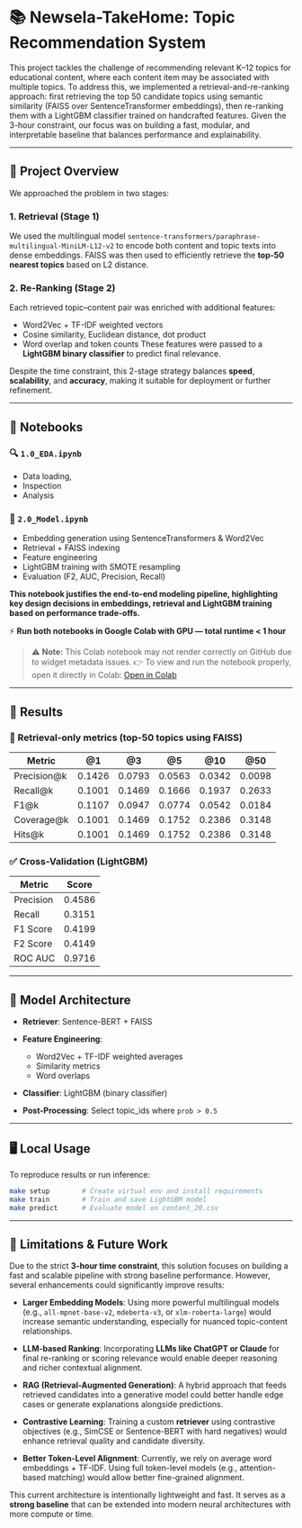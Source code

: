 # 📚 Newsela-TakeHome: Topic Recommendation System

This project tackles the challenge of recommending relevant K–12 topics for educational content, where each content item may be associated with multiple topics. To address this, we implemented a retrieval-and-re-ranking approach: first retrieving the top 50 candidate topics using semantic similarity (FAISS over SentenceTransformer embeddings), then re-ranking them with a LightGBM classifier trained on handcrafted features. Given the 3-hour constraint, our focus was on building a fast, modular, and interpretable baseline that balances performance and explainability.

---

## 🚀 Project Overview

We approached the problem in two stages:

### 1. **Retrieval (Stage 1)**

We used the multilingual model `sentence-transformers/paraphrase-multilingual-MiniLM-L12-v2` to encode both content and topic texts into dense embeddings. FAISS was then used to efficiently retrieve the **top-50 nearest topics** based on L2 distance.

### 2. **Re-Ranking (Stage 2)**

Each retrieved topic–content pair was enriched with additional features:

* Word2Vec + TF-IDF weighted vectors
* Cosine similarity, Euclidean distance, dot product
* Word overlap and token counts
  These features were passed to a **LightGBM binary classifier** to predict final relevance.

Despite the time constraint, this 2-stage strategy balances **speed**, **scalability**, and **accuracy**, making it suitable for deployment or further refinement.

---

## 📒 Notebooks

### 🔍 `1.0_EDA.ipynb`

* Data loading,
* Inspection
* Analysis

### 🧠 `2.0_Model.ipynb`

* Embedding generation using SentenceTransformers & Word2Vec
* Retrieval + FAISS indexing
* Feature engineering
* LightGBM training with SMOTE resampling
* Evaluation (F2, AUC, Precision, Recall)

**This notebook justifies the end-to-end modeling pipeline, highlighting key design decisions in embeddings, retrieval and LightGBM training based on performance trade-offs.**

⚡ **Run both notebooks in Google Colab with GPU — total runtime < 1 hour**

> ⚠️ **Note:** This Colab notebook may not render correctly on GitHub due to widget metadata issues.
> 👉 To view and run the notebook properly, open it directly in Colab:
> [Open in Colab](https://colab.research.google.com/drive/1nyyirHwWUp6TU1dqTNmPscB8usb9w0QN?usp=sharing)
---

## 🧪 Results

### 🔎 Retrieval-only metrics (top-50 topics using FAISS)

| Metric       | @1     | @3     | @5     | @10    | @50    |
| ------------ | ------ | ------ | ------ | ------ | ------ |
| Precision\@k | 0.1426 | 0.0793 | 0.0563 | 0.0342 | 0.0098 |
| Recall\@k    | 0.1001 | 0.1469 | 0.1666 | 0.1937 | 0.2633 |
| F1\@k        | 0.1107 | 0.0947 | 0.0774 | 0.0542 | 0.0184 |
| Coverage\@k  | 0.1001 | 0.1469 | 0.1752 | 0.2386 | 0.3148 |
| Hits\@k      | 0.1001 | 0.1469 | 0.1752 | 0.2386 | 0.3148 |

### ✅ Cross-Validation (LightGBM)

| Metric    | Score  |
| --------- | ------ |
| Precision | 0.4586 |
| Recall    | 0.3151 |
| F1 Score  | 0.4199 |
| F2 Score  | 0.4149 |
| ROC AUC   | 0.9716 |

---

## 🧩 Model Architecture

* **Retriever**: Sentence-BERT + FAISS
* **Feature Engineering**:

  * Word2Vec + TF-IDF weighted averages
  * Similarity metrics
  * Word overlaps
* **Classifier**: LightGBM (binary classifier)
* **Post-Processing**: Select topic\_ids where `prob > 0.5`

---

## 🖥 Local Usage

To reproduce results or run inference:

```bash
make setup        # Create virtual env and install requirements
make train        # Train and save LightGBM model
make predict      # Evaluate model on content_20.csv
```
---

## 🧠 Limitations & Future Work

Due to the strict **3-hour time constraint**, this solution focuses on building a fast and scalable pipeline with strong baseline performance. However, several enhancements could significantly improve results:

* **Larger Embedding Models**: Using more powerful multilingual models (e.g., `all-mpnet-base-v2`, `mdeberta-v3`, or `xlm-roberta-large`) would increase semantic understanding, especially for nuanced topic-content relationships.

* **LLM-based Ranking**: Incorporating **LLMs like ChatGPT or Claude** for final re-ranking or scoring relevance would enable deeper reasoning and richer contextual alignment.

* **RAG (Retrieval-Augmented Generation)**: A hybrid approach that feeds retrieved candidates into a generative model could better handle edge cases or generate explanations alongside predictions.

* **Contrastive Learning**: Training a custom **retriever** using contrastive objectives (e.g., SimCSE or Sentence-BERT with hard negatives) would enhance retrieval quality and candidate diversity.

* **Better Token-Level Alignment**: Currently, we rely on average word embeddings + TF-IDF. Using full token-level models (e.g., attention-based matching) would allow better fine-grained alignment.

This current architecture is intentionally lightweight and fast. It serves as a **strong baseline** that can be extended into modern neural architectures with more compute or time.
